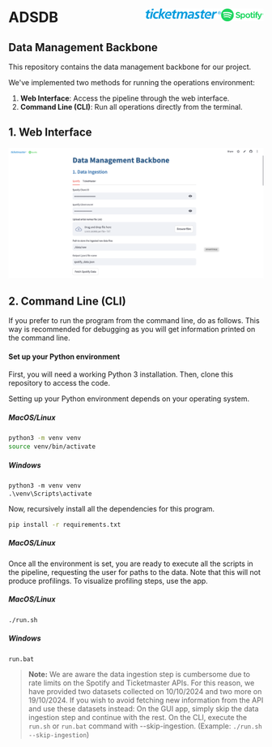 # ADSDB <a href="https://github.com/evamartin1240/ADSDB"><img src="others/spotify.png" align="right" height="25" /></a> <a href="https://github.com/evamartin1240/ADSDB"><img src="others/ticketmaster.png" align="right" height="20" /></a>

## Data Management Backbone

This repository contains the data management backbone for our project. 

We've implemented two methods for running the operations environment:

1. **Web Interface**: Access the pipeline through the web interface.
2. **Command Line (CLI)**: Run all operations directly from the terminal.

## 1. Web Interface

<a href="https://evamartin1240-adsdb-app-ofogzr.streamlit.app/">
  <img src="others/cap_app.png">
</a>

## 2. Command Line (CLI)

If you prefer to run the program from the command line, do as follows. This way is recommended for debugging as you will get information printed on the command line. 

#### Set up your Python environment

First, you will need a working Python 3 installation. Then, clone this repository to access the code.

Setting up your Python environment depends on your operating system.

##### MacOS/Linux

```bash
python3 -m venv venv
source venv/bin/activate
```

##### Windows

```batch
python3 -m venv venv
.\venv\Scripts\activate
```

Now, recursively install all the dependencies for this program.

```bash
pip install -r requirements.txt
```

##### MacOS/Linux

Once all the environment is set, you are ready to execute all the scripts in the pipeline, requesting the user for paths to the data. Note that this will not produce profilings. To visualize profiling steps, use the app.

##### MacOS/Linux

```bash
./run.sh
```

##### Windows

```batch
run.bat
```

> **Note:** We are aware the data ingestion step is cumbersome due to rate limits on the Spotify and Ticketmaster APIs. For this reason, we have provided two datasets collected on 10/10/2024 and two more on 19/10/2024. If you wish to avoid fetching new information from the API and use these datasets instead: On the GUI app, simply skip the data ingestion step and continue with the rest. On the CLI, execute the `run.sh` or `run.bat` command with --skip-ingestion. (Example: `./run.sh --skip-ingestion`)


